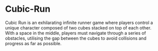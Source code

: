 # Cubic-Run
Cubic Run is an exhilarating infinite runner game where players control a unique character composed of two cubes stacked on top of each other. With a space in the middle, players must navigate through a series of obstacles, utilising the gap between the cubes to avoid collisions and progress as far as possible.
